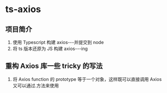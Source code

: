 # ts-axios

## 项目简介

1. 使用 Typescript 构建 axios---并提交到 node
2. 将 ts 版本还原为 JS 构建 axios---ing

## 重构 Axios 库一些 tricky 的写法

1. 将 Axios function 的 prototype 等于一个对象，这样既可以直接调用 Axios 又可以通过.方法来使用
